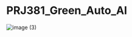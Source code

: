 ﻿# PRJ381_Green_Auto_AI

![image (3)](https://github.com/user-attachments/assets/66bc5747-5e89-4b49-839e-0286b48d7a53)
